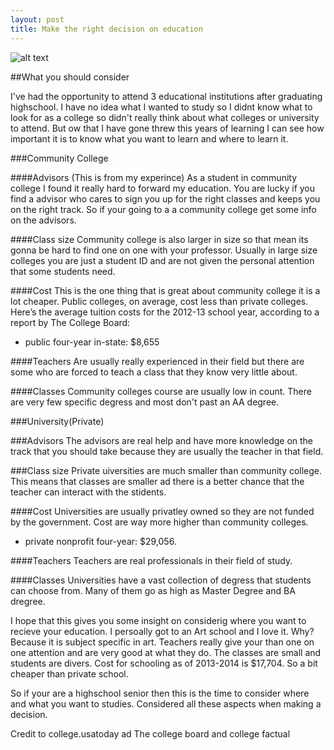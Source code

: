 ```yaml
---
layout: post
title: Make the right decision on education
---
```


![alt text](http://studymagazine.com/wp-content/uploads/2010/11/College-vs-University.jpg)

##What you should consider

I've had the opportunity to attend 3 educational institutions after graduating highschool. I have no idea what I wanted to study so I didnt know what to look for as a college so didn't really think about what colleges or university to attend. But ow that I have gone threw this years of learning I can see how important it is to know what you want to learn and where to learn it.


###Community College

####Advisors
(This is from my experince) As a student in community college I found it really hard to forward my education. You are lucky if you find a advisor who cares to sign you up for the right classes and keeps you on the right track. So if your going to a a community college get some info on the advisors. 

####Class size
Community college is also larger in size so that mean its gonna be hard to find one on one with your professor. Usually in large size colleges you are just a student ID and are  not given the personal attention that some students need.

####Cost
This is the one thing that is great about community college it is a lot cheaper. Public colleges, on average, cost less than private colleges. Here’s the average tuition costs for the 2012-13 school year, according to a report by The College Board:

* public four-year in-state: $8,655

####Teachers
Are usually really experienced in their field but there are some who are forced to teach a class that they know very little about. 

####Classes
Community colleges course are usually low in count. There are very few specific degress and most don't past an AA degree.

###University(Private)

###Advisors
The advisors are real help and have more knowledge on the track that you should take because they are usually the teacher in that field.

###Class size 
Private uiversities are much smaller than community college. This means that classes are smaller ad there is a better chance that the teacher can interact with the stidents.

####Cost
Universities are usually privatley owned so they are not funded by the government. Cost are way more higher than community colleges.

* private nonprofit four-year: $29,056.

####Teachers
Teachers are real professionals in their field of study. 

####Classes
Universities have a vast collection of degress that students can choose from. Many of them go as high as Master Degree and BA dregree.

I hope that this gives you some insight on considerig where you want to recieve your education. I persoally got to an Art school and I love it. Why? Because it is subject specific in art. Teachers really give your than one on one attention and are very good at what they do. The classes are small and students are divers. Cost for schooling as of 2013-2014 is $17,704. So a bit cheaper than private school. 

So if your are a highschool senior then this is the time to consider where and what you want to studies. Considered all these aspects when making a decision. 

Credit to college.usatoday ad The college board and college factual
